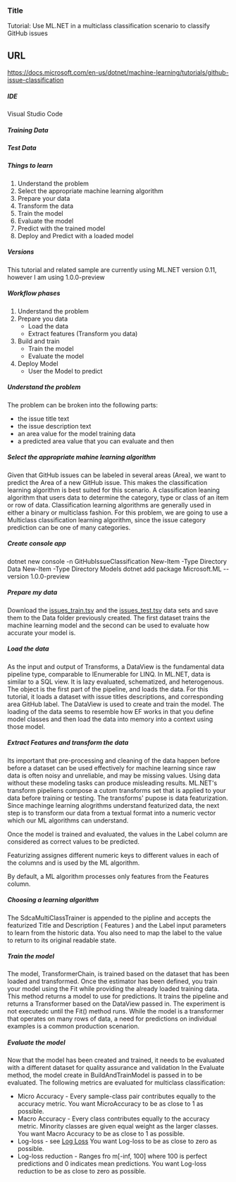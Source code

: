 ### Title
Tutorial: Use ML.NET in a multiclass classification scenario to classify GitHub issues

## URL
https://docs.microsoft.com/en-us/dotnet/machine-learning/tutorials/github-issue-classification

##### IDE
Visual Studio Code

##### Training Data

##### Test Data

##### Things to learn
1. Understand the problem
1. Select the appropriate machine learning algorithm
1. Prepare your data
1. Transform the data
1. Train the model
1. Evaluate the model
1. Predict with the trained model
1. Deploy and Predict with a loaded model

##### Versions
This tutorial and related sample are currently using ML.NET version 0.11, however I am using 1.0.0-preview

##### Workflow phases
1. Understand the problem
1. Prepare you data
    - Load the data
    - Extract features (Transform you data)
1. Build and train
    - Train the model
    - Evaluate the model
1. Deploy Model
    - User the Model to predict

##### Understand the problem
The problem can be broken into the following parts:
- the issue title text
- the issue description text
- an area value for the model training data
- a predicted area value that you can evaluate and then

##### Select the appropriate mahine learning algorithm
Given that GitHub issues can be labeled in several areas (Area), we want to predict the Area of a new GitHub issue. This makes the classification learning algorithm is best suited for this scenario. A classification leaning algorithm that users data to determine the category, type or class of an item or row of data. Classification learning algorithms are generally used in either a binary or multiclass fashion. For this problem, we are going to use a Multiclass classification learning algorithm, since the issue category prediction can be one of many categories.

##### Create console app
dotnet new console -n GitHubIssueClassification
New-Item -Type Directory Data
New-Item -Type Directory Models
dotnet add package Microsoft.ML --version 1.0.0-preview

##### Prepare my data
Download the [issues_train.tsv](https://raw.githubusercontent.com/dotnet/samples/master/machine-learning/tutorials/GitHubIssueClassification/Data/issues_train.tsv) and the [issues_test.tsv](https://raw.githubusercontent.com/dotnet/samples/master/machine-learning/tutorials/GitHubIssueClassification/Data/issues_test.tsv) data sets and save them to the Data folder previously created. The first dataset trains the machine learning model and the second can be used to evaluate how accurate your model is.

##### Load the data
As the input and output of Transforms, a DataView is the fundamental data pipeline type, comparable to IEnumerable for LINQ. In ML.NET, data is similar to a SQL view. It is lazy evaluated, schematized, and heterogenous. The object is the first part of the pipeline, and loads the data. For this tutorial, it loads a dataset with issue titles descriptions, and corresponding area GitHub label. The DataView is used to create and train the model. The loading of the data seems to resemble how EF works in that you define model classes and then load the data into memory into a context using those model.

##### Extract Features and transform the data
Its important that pre-processing and cleaning of the data happen before before a dataset can be used effectively for machine learning since raw data is often noisy and unreliable, and may be missing values. Using data without these modeling tasks can produce misleading results. ML.NET's transform pipeliens compose a cutom transforms set that is applied to your data before training or testing. The transforms' pupose is data featurization. Since machinge learning alogrithms understand featurized data, the next step is to transform our data from a textual format into a numeric vector which our ML algorithms can understand. 

Once the model is trained and evaluated, the values in the Label column are considered as correct values to be predicted. 

Featurizing assignes different numeric keys to different values in each of the columns and is used by the ML algorithm.

By default, a ML algorithm processes only features from the Features column.

##### Choosing a learning algorithm
The SdcaMultiClassTrainer is appended to the pipline and accepts the featurized Title and Description ( Features ) and the Label input parameters to learn from the historic data. You also need to map the label to the value to return to its original readable state.

##### Train the model
The model, TransformerChain<TLastTransformer>, is trained based on the dataset that has been loaded and transformed. Once the estimator has been defined, you train your model using the Fit while providing the already loaded training data. This method returns a model to use for predictions. It trains the pipeline and returns a Transformer based on the DataView passed in. The experiment is not executedc until the Fit() method runs. While the model is a transformer that operates on many rows of data, a need for predictions on individual examples is a common production scenarion.

##### Evaluate the model
Now that the model has been created and trained, it needs to be evaluated with a different dataset for quality assurance and validation In the Evaluate method, the model create in BuildAndTrainModel is passed in to be evaluated. The following metrics are evaluated for multiclass classification:
- Micro Accuracy - Every sample-class pair contributes equally to the accuracy metric. You want MicroAccuracy to be as close to 1 as possible.
- Macro Accuracy - Every class contributes equally to the accuracy metric. Minority classes are given equal weight as the larger classes. You want Macro Accuracy to be as close to 1 as possible.
- Log-loss - see [Log Loss](https://docs.microsoft.com/en-us/dotnet/machine-learning/resources/glossary#log-loss) You want Log-loss to be as close to zero as possible.
- Log-loss reduction - Ranges fro m[-inf, 100] where 100 is perfect predictions and 0 indicates mean predictions. You want Log-loss reduction to be as close to zero as possible.
